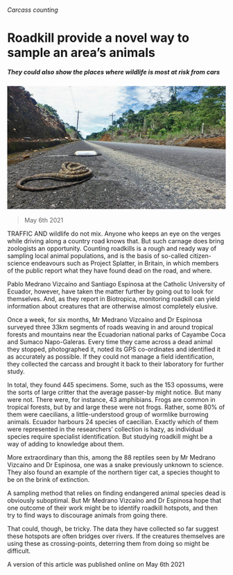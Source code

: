 ###### Carcass counting

# Roadkill provide a novel way to sample an area’s animals 

##### They could also show the places where wildlife is most at risk from cars 

![image](images/20210508_stp504_0.jpg) 

> May 6th 2021 

TRAFFIC AND wildlife do not mix. Anyone who keeps an eye on the verges while driving along a country road knows that. But such carnage does bring zoologists an opportunity. Counting roadkills is a rough and ready way of sampling local animal populations, and is the basis of so-called citizen-science endeavours such as Project Splatter, in Britain, in which members of the public report what they have found dead on the road, and where.

Pablo Medrano Vizcaíno and Santiago Espinosa at the Catholic University of Ecuador, however, have taken the matter further by going out to look for themselves. And, as they report in Biotropica, monitoring roadkill can yield information about creatures that are otherwise almost completely elusive.


Once a week, for six months, Mr Medrano Vizcaíno and Dr Espinosa surveyed three 33km segments of roads weaving in and around tropical forests and mountains near the Ecuadorian national parks of Cayambe Coca and Sumaco Napo-Galeras. Every time they came across a dead animal they stopped, photographed it, noted its GPS co-ordinates and identified it as accurately as possible. If they could not manage a field identification, they collected the carcass and brought it back to their laboratory for further study.

In total, they found 445 specimens. Some, such as the 153 opossums, were the sorts of large critter that the average passer-by might notice. But many were not. There were, for instance, 43 amphibians. Frogs are common in tropical forests, but by and large these were not frogs. Rather, some 80% of them were caecilians, a little-understood group of wormlike burrowing animals. Ecuador harbours 24 species of caecilian. Exactly which of them were represented in the researchers’ collection is hazy, as individual species require specialist identification. But studying roadkill might be a way of adding to knowledge about them.

More extraordinary than this, among the 88 reptiles seen by Mr Medrano Vizcaíno and Dr Espinosa, one was a snake previously unknown to science. They also found an example of the northern tiger cat, a species thought to be on the brink of extinction.

A sampling method that relies on finding endangered animal species dead is obviously suboptimal. But Mr Medrano Vizcaíno and Dr Espinosa hope that one outcome of their work might be to identify roadkill hotspots, and then try to find ways to discourage animals from going there.

That could, though, be tricky. The data they have collected so far suggest these hotspots are often bridges over rivers. If the creatures themselves are using these as crossing-points, deterring them from doing so might be difficult.

A version of this article was published online on May 6th 2021


